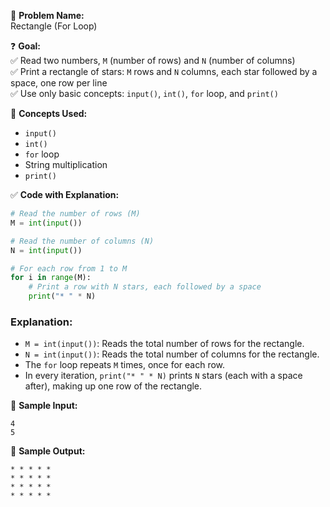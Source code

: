 🧩 **Problem Name:**  
Rectangle (For Loop)

❓ **Goal:**  
✅ Read two numbers, `M` (number of rows) and `N` (number of columns)  
✅ Print a rectangle of stars: `M` rows and `N` columns, each star followed by a space, one row per line  
✅ Use only basic concepts: `input()`, `int()`, `for` loop, and `print()`

🧠 **Concepts Used:**

- `input()`
- `int()`
- `for` loop
- String multiplication
- `print()`

✅ **Code with Explanation:**

```python
# Read the number of rows (M)
M = int(input())

# Read the number of columns (N)
N = int(input())

# For each row from 1 to M
for i in range(M):
    # Print a row with N stars, each followed by a space
    print("* " * N)
```

### Explanation:

- `M = int(input())`: Reads the total number of rows for the rectangle.
- `N = int(input())`: Reads the total number of columns for the rectangle.
- The `for` loop repeats `M` times, once for each row.
- In every iteration, `print("* " * N)` prints `N` stars (each with a space after), making up one row of the rectangle.

🧪 **Sample Input:**

```
4
5
```

🧾 **Sample Output:**

```
* * * * *
* * * * *
* * * * *
* * * * *
```

